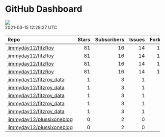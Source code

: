 GitHub Dashboard
================

![](https://github.com/jimmyday12/status/workflows/Render%20Status/badge.svg)  
2021-03-15 12:29:27 UTC

| Repo                                                                      | Stars | Subscribers | Issues | Forks | Status                                                                                                                                                                               | Commit                                                                                                                                                                              |
| :------------------------------------------------------------------------ | ----: | ----------: | -----: | ----: | :----------------------------------------------------------------------------------------------------------------------------------------------------------------------------------- | :---------------------------------------------------------------------------------------------------------------------------------------------------------------------------------- |
| [jimmyday12/fitzRoy](https://github.com/jimmyday12/fitzRoy)               |    81 |          16 |     14 |    15 | [![](https://github.com/jimmyday12/fitzRoy/workflows/R-CMD-check/badge.svg)](https://github.com/jimmyday12/fitzRoy/actions/runs/652367329)                                           | <a href="https://github.com/jimmyday12/fitzRoy/commit/5b6ec2552136f089ff27f884fcfd60227b3943e0" title="submitted to CRAN">5b6ec2</a>                                                |
| [jimmyday12/fitzRoy](https://github.com/jimmyday12/fitzRoy)               |    81 |          16 |     14 |    15 | [![](https://github.com/jimmyday12/fitzRoy/workflows/pkgdown/badge.svg)](https://github.com/jimmyday12/fitzRoy/actions/runs/652367328)                                               | <a href="https://github.com/jimmyday12/fitzRoy/commit/5b6ec2552136f089ff27f884fcfd60227b3943e0" title="submitted to CRAN">5b6ec2</a>                                                |
| [jimmyday12/fitzRoy](https://github.com/jimmyday12/fitzRoy)               |    81 |          16 |     14 |    15 | [![](https://github.com/jimmyday12/fitzRoy/workflows/Commands/badge.svg)](https://github.com/jimmyday12/fitzRoy/actions/runs/648265609)                                              | <a href="https://github.com/jimmyday12/fitzRoy/commit/3e1e9debad77f7a966b65b5e8b0b5968355b496d" title="fixes #144">3e1e9d</a>                                                       |
| [jimmyday12/fitzRoy](https://github.com/jimmyday12/fitzRoy)               |    81 |          16 |     14 |    15 | [![](https://github.com/jimmyday12/fitzRoy/workflows/Render%20README/badge.svg)](https://github.com/jimmyday12/fitzRoy/actions/runs/652367327)                                       | <a href="https://github.com/jimmyday12/fitzRoy/commit/5b6ec2552136f089ff27f884fcfd60227b3943e0" title="submitted to CRAN">5b6ec2</a>                                                |
| [jimmyday12/fitzroy\_data](https://github.com/jimmyday12/fitzroy_data)    |     1 |           3 |      1 |     0 | [![](https://github.com/jimmyday12/fitzroy_data/workflows/update%20data/badge.svg)](https://github.com/jimmyday12/fitzroy_data/actions/runs/30566608)                                | <a href="https://github.com/jimmyday12/fitzroy_data/commit/513395df69da59ea026a522360ebf3542ef535b3" title="Merge branch 'master' of github.com:jimmyday12/fitzroy_data">513395</a> |
| [jimmyday12/fitzroy\_data](https://github.com/jimmyday12/fitzroy_data)    |     1 |           3 |      1 |     0 | [![](https://github.com/jimmyday12/fitzroy_data/workflows/test%20script/badge.svg)](https://github.com/jimmyday12/fitzroy_data/actions/runs/30568704)                                | <a href="https://github.com/jimmyday12/fitzroy_data/commit/d1eab30fb9dc7c6b4901b562cf4f2e9006812e67" title="fixing install line">d1eab3</a>                                         |
| [jimmyday12/fitzroy\_data](https://github.com/jimmyday12/fitzroy_data)    |     1 |           3 |      1 |     0 | [![](https://github.com/jimmyday12/fitzroy_data/workflows/schedule%20script/badge.svg)](https://github.com/jimmyday12/fitzroy_data/actions/runs/30568431)                            | <a href="https://github.com/jimmyday12/fitzroy_data/commit/f4691ba1420dbbbece8520463bc737a41826f7b6" title="testing">f4691b</a>                                                     |
| [jimmyday12/fitzroy\_data](https://github.com/jimmyday12/fitzroy_data)    |     1 |           3 |      1 |     0 | [![](https://github.com/jimmyday12/fitzroy_data/workflows/testing%20that%20R%20script%20runs/badge.svg)](https://github.com/jimmyday12/fitzroy_data/actions/runs/30651218)           | <a href="https://github.com/jimmyday12/fitzroy_data/commit/c043fd96eb1477958dfbbdc5bb160d6b99c45e4d" title="Update test_schedule.yml">c043fd</a>                                    |
| [jimmyday12/fitzroy\_data](https://github.com/jimmyday12/fitzroy_data)    |     1 |           3 |      1 |     0 | [![](https://github.com/jimmyday12/fitzroy_data/workflows/get%20new%20data/badge.svg)](https://github.com/jimmyday12/fitzroy_data/actions/runs/651411530)                            | <a href="https://github.com/jimmyday12/fitzroy_data/commit/a94c7aa4c9521c9a018817d336168ee1f10fa507" title="updating weekly_data_process">a94c7a</a>                                |
| [jimmyday12/plussixoneblog](https://github.com/jimmyday12/plussixoneblog) |     0 |           2 |      0 |     1 | [![](https://github.com/jimmyday12/plussixoneblog/workflows/Rebuild%20Site/badge.svg)](https://github.com/jimmyday12/plussixoneblog/actions/runs/648403792)                          | <a href="https://github.com/jimmyday12/plussixoneblog/commit/b52c3fd5bed4063748057a35c28bbb5601f41bb6" title="merging remote">b52c3f</a>                                            |
| [jimmyday12/plussixoneblog](https://github.com/jimmyday12/plussixoneblog) |     0 |           2 |      0 |     1 | [![](https://github.com/jimmyday12/plussixoneblog/workflows/Get%20new%20data%20and%20rebuild%20site/badge.svg)](https://github.com/jimmyday12/plussixoneblog/actions/runs/653590527) | <a href="https://github.com/jimmyday12/plussixoneblog/commit/c7d9e9d95853227df0918f996eda2cbeef934371" title="refreshing data and rebuilding site">c7d9e9</a>                       |
